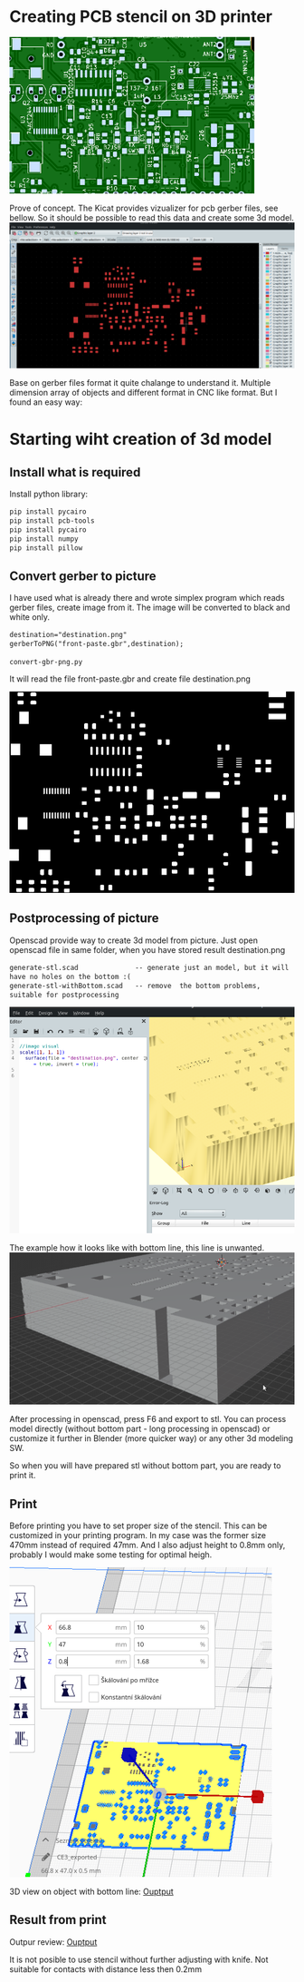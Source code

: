 # Creating PCB stencil on 3D printer
![alt text](./img/pcb0.png "Title")


Prove of concept. The Kicat provides vizualizer for pcb gerber files, see bellow. So it should be possible to read this data and create some 3d model.
![alt text](./img/vizual-kicad.png "Title")

 Base on gerber files format it quite chalange to understand it. Multiple dimension array of objects and different format in CNC like format.
 But I found an easy way:

# Starting wiht creation of 3d model


## Install what is required
Install python library:
```
pip install pycairo
pip install pcb-tools
pip install pycairo
pip install numpy
pip install pillow
```

## Convert gerber to picture
I have used what is already there and wrote simplex program which reads gerber files, create image from it. The image will be converted to black and white only.

```
destination="destination.png"
gerberToPNG("front-paste.gbr",destination);

convert-gbr-png.py
```
It will read the file front-paste.gbr and create file destination.png

![alt text](./img/destination.png "Title")

## Postprocessing of picture

Openscad provide way to create 3d model from picture. 
Just open openscad file in same folder, when you have stored result destination.png
```
generate-stl.scad              -- generate just an model, but it will have no holes on the bottom :(
generate-stl-withBottom.scad   -- remove  the bottom problems, suitable for postprocessing
```
![alt text](./img/show-in-openscad.png "")


The example how it looks like with bottom line, this line is unwanted.
![alt text](./img/cut-off.png "with bottom")



After processing in openscad, press F6 and export to stl.
You can process model directly (without bottom part - long processing in openscad) or customize it further in Blender (more quicker way) or any other 3d modeling SW.

So when you will have prepared stl without bottom part, you are ready to print it.

## Print
Before printing you have to set proper size of the stencil. This can be customized in your printing program.
In my case was the former size 470mm instead of required 47mm.
And I also adjust height to 0.8mm only, probably I would make some testing for optimal heigh.

![alt text](./img/scale-z.png "Title")

3D view on object with bottom line:
[Ouptput](./ARCHIVE/generate-stl-withBottom.stl)



## Result from print

Outpur review:
[Ouptput](./ARCHIVE/generate-stl-automaticaly.stl)

It is not posible to use stencil without further adjusting with knife. Not suitable for contacts with distance less then 0.2mm
